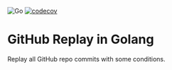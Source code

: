 ![Go](https://github.com/gh-replay/replay-go/workflows/Go/badge.svg)
[![codecov](https://codecov.io/gh/gh-replay/replay-go/branch/master/graph/badge.svg?token=K96HB5EZLD)](https://github.com/gh-replay/replay-go)
# GitHub Replay in Golang
Replay all GitHub repo commits with some conditions.


